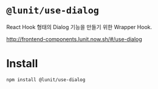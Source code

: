 # `@lunit/use-dialog`

React Hook 형태의 Dialog 기능을 만들기 위한 Wrapper Hook.

<http://frontend-components.lunit.now.sh/#/use-dialog>

# Install

```sh
npm install @lunit/use-dialog
```